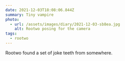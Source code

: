 ```yaml
---
date: 2021-12-03T18:08:06.844Z
summary: Tiny vampire
photo:
  - url: /assets/images/diary/2021-12-03-sb8ea.jpg
    alt: Rootwo posing for the camera
tags:
  - rootwo
---
```

Rootwo found a set of joke teeth from somewhere. 